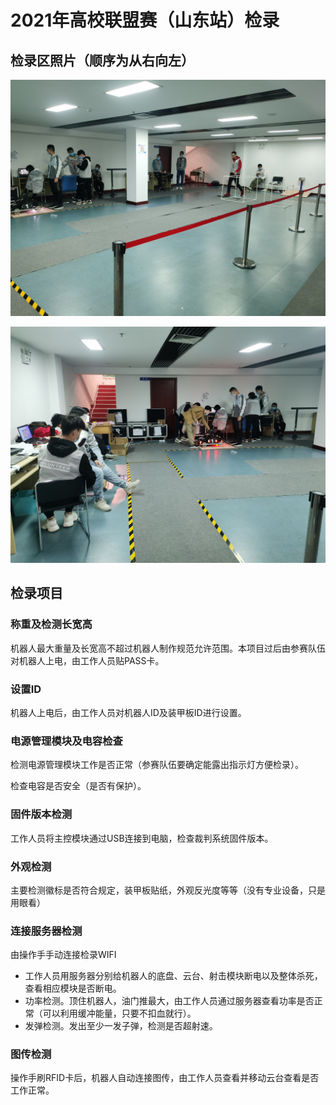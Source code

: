 # 2021年高校联盟赛（山东站）检录

## 检录区照片（顺序为从右向左）

![检录区1](..\Image\Check_in_RMUL2021_1.jpg)

![检录区2](..\Image\Check_in_RMUL2021_2.jpg)

## 检录项目

### 称重及检测长宽高

机器人最大重量及长宽高不超过机器人制作规范允许范围。本项目过后由参赛队伍对机器人上电，由工作人员贴PASS卡。

### 设置ID

机器人上电后，由工作人员对机器人ID及装甲板ID进行设置。

### 电源管理模块及电容检查

检测电源管理模块工作是否正常（参赛队伍要确定能露出指示灯方便检录）。

检查电容是否安全（是否有保护）。

### 固件版本检测

工作人员将主控模块通过USB连接到电脑，检查裁判系统固件版本。

### 外观检测

主要检测徽标是否符合规定，装甲板贴纸，外观反光度等等（没有专业设备，只是用眼看）

### 连接服务器检测

由操作手手动连接检录WIFI

* 工作人员用服务器分别给机器人的底盘、云台、射击模块断电以及整体杀死，查看相应模块是否断电。
* 功率检测。顶住机器人，油门推最大，由工作人员通过服务器查看功率是否正常（可以利用缓冲能量，只要不扣血就行）。
* 发弹检测。发出至少一发子弹，检测是否超射速。

### 图传检测

操作手刷RFID卡后，机器人自动连接图传，由工作人员查看并移动云台查看是否工作正常。


